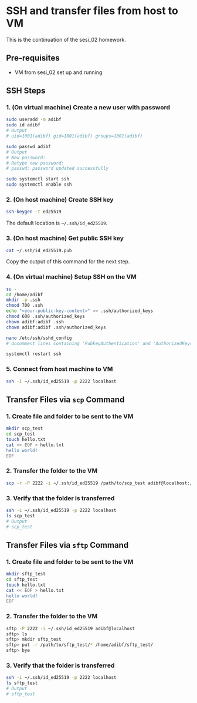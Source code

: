 # SSH and transfer files from host to VM
This is the continuation of the sesi_02 homework.

## Pre-requisites
- VM from sesi_02 set up and running

## SSH Steps
### 1. (On virtual machine) Create a new user with password
```bash
sudo useradd -m adibf
sudo id adibf 
# Output 
# uid=1001(adibf) gid=1001(adibf) groups=1001(adibf)

sudo passwd adibf
# Output
# New password:
# Retype new password:
# passwd: password updated successfully

sudo systemctl start ssh
sudo systemctl enable ssh
```

### 2. (On host machine) Create SSH key
```bash
ssh-keygen -t ed25519
```
The default location is `~/.ssh/id_ed25519`.

### 3. (On host machine) Get public SSH key
```bash
cat ~/.ssh/id_ed25519.pub
```
Copy the output of this command for the next step.

### 4. (On virtual machine) Setup SSH on the VM
```bash
su -
cd /home/adibf
mkdir -p .ssh
chmod 700 .ssh
echo "<your-public-key-content>" >> .ssh/authorized_keys
chmod 600 .ssh/authorized_keys
chown adibf:adibf .ssh
chown adibf:adibf .ssh/authorized_keys

nano /etc/ssh/sshd_config
# Uncomment lines containing 'PubkeyAuthentication' and 'AuthorizedKeysFile'

systemctl restart ssh
```

### 5. Connect from host machine to VM
```bash
ssh -i ~/.ssh/id_ed25519 -p 2222 localhost
```

## Transfer Files via `scp` Command
### 1. Create file and folder to be sent to the VM
```bash
mkdir scp_test
cd scp_test
touch hello.txt
cat << EOF > hello.txt
hello world!
EOF
```

### 2. Transfer the folder to the VM
```bash
scp -r -P 2222 -i ~/.ssh/id_ed25519 /path/to/scp_test adibf@localhost:/home/adibf
```

### 3. Verify that the folder is transferred
```bash
ssh -i ~/.ssh/id_ed25519 -p 2222 localhost
ls scp_test
# Output
# scp_test
```

## Transfer Files via `sftp` Command
### 1. Create file and folder to be sent to the VM
```bash
mkdir sftp_test
cd sftp_test
touch hello.txt
cat << EOF > hello.txt
hello world!
EOF
```

### 2. Transfer the folder to the VM
```bash
sftp -P 2222 -i ~/.ssh/id_ed25519 adibf@localhost
sftp> ls
sftp> mkdir sftp_test
sftp> put -r /path/to/sftp_test/* /home/adibf/sftp_test/
sftp> bye
```

### 3. Verify that the folder is transferred
```bash
ssh -i ~/.ssh/id_ed25519 -p 2222 localhost
ls sftp_test
# Output
# sftp_test
```
